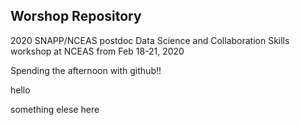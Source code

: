 ## Worshop Repository

2020 SNAPP/NCEAS postdoc Data Science and Collaboration Skills workshop at NCEAS from Feb 18-21, 2020

Spending the afternoon with github!!

hello

something elese here